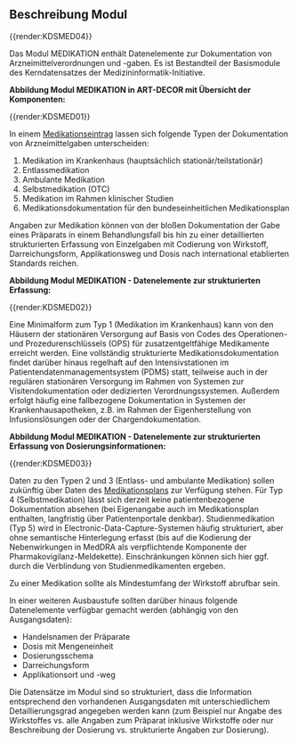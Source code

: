## Beschreibung Modul

{{render:KDSMED04}}

Das Modul MEDIKATION enthält Datenelemente zur Dokumentation von Arzneimittelverordnungen und -gaben. Es ist Bestandteil der Basismodule des Kerndatensatzes der Medizininformatik-Initiative.

**Abbildung Modul MEDIKATION in ART-DECOR mit Übersicht der Komponenten:** 

{{render:KDSMED01}}

In einem [Medikationseintrag](https://art-decor.org/art-decor/decor-datasets--mide-?id=2.16.840.1.113883.3.1937.777.24.1.1&effectiveDate=2018-06-05T12%3A44%3A12&conceptId=2.16.840.1.113883.3.1937.777.24.2.605&conceptEffectiveDate=2019-02-05T16%3A12%3A20&language=de-DE) lassen sich folgende Typen der Dokumentation von Arzneimittelgaben unterscheiden:

1. Medikation im Krankenhaus (hauptsächlich stationär/teilstationär)
2. Entlassmedikation
3. Ambulante Medikation
4. Selbstmedikation (OTC)
5. Medikation im Rahmen klinischer Studien
6. Medikationsdokumentation für den bundeseinheitlichen Medikationsplan

Angaben zur Medikation können von der bloßen Dokumentation der Gabe eines Präparats in einem Behandlungsfall bis hin zu einer detaillierten strukturierten Erfassung von Einzelgaben mit Codierung von Wirkstoff, Darreichungsform, Applikationsweg und Dosis nach international etablierten Standards reichen.

**Abbildung Modul MEDIKATION - Datenelemente zur strukturierten Erfassung:**

{{render:KDSMED02}}

Eine Minimalform zum Typ 1 (Medikation im Krankenhaus) kann von den Häusern der stationären Versorgung auf Basis von Codes des Operationen- und Prozedurenschlüssels (OPS) für zusatzentgeltfähige Medikamente erreicht werden. Eine vollständig strukturierte Medikationsdokumentation findet darüber hinaus regelhaft auf den Intensivstationen im Patientendatenmanagementsystem (PDMS) statt, teilweise auch in der regulären stationären Versorgung im Rahmen von Systemen zur Visitendokumentation oder dedizierten Verordnungssystemen. Außerdem erfolgt häufig eine fallbezogene Dokumentation in Systemen der Krankenhausapotheken, z.B. im Rahmen der Eigenherstellung von Infusionslösungen oder der Chargendokumentation. 

**Abbildung Modul MEDIKATION - Datenelemente zur strukturierten Erfassung von Dosierungsinformationen:**

{{render:KDSMED03}}

Daten zu den Typen 2 und 3 (Entlass- und ambulante Medikation) sollen zukünftig über Daten des [Medikationsplans](https://www.abda.de/fileadmin/user_upload/assets/Medikationsmanagement/BMP_Anlage3_Spezifikation_Version_2_3_final.pdf) zur Verfügung stehen. Für Typ 4 (Selbstmedikation) lässt sich derzeit keine patientenbezogene Dokumentation absehen (bei Eigenangabe auch im Medikationsplan enthalten, langfristig über Patientenportale denkbar). Studienmedikation (Typ 5) wird in Electronic-Data-Capture-Systemen häufig strukturiert, aber ohne semantische Hinterlegung erfasst (bis auf die Kodierung der Nebenwirkungen in MedDRA als verpflichtende Komponente der Pharmakovigilanz-Meldekette). Einschränkungen können sich hier ggf. durch die Verblindung von Studienmedikamenten ergeben.

Zu einer Medikation sollte als Mindestumfang der Wirkstoff abrufbar sein.  


In einer weiteren Ausbaustufe sollten darüber hinaus folgende Datenelemente verfügbar gemacht werden (abhängig von den Ausgangsdaten):

* Handelsnamen der Präparate 
* Dosis mit Mengeneinheit 
* Dosierungsschema 
* Darreichungsform 
* Applikationsort und -weg

Die Datensätze im Modul sind so strukturiert, dass die Information entsprechend den vorhandenen Ausgangsdaten mit unterschiedlichem Detaillierungsgrad angegeben werden kann (zum Beispiel nur Angabe des Wirkstoffes vs. alle Angaben zum Präparat inklusive Wirkstoffe oder nur Beschreibung der Dosierung vs. strukturierte Angaben zur Dosierung). 